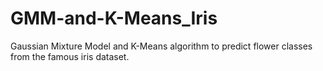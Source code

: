 # GMM-and-K-Means_Iris
Gaussian Mixture Model and K-Means algorithm to predict flower classes from the famous iris dataset.
